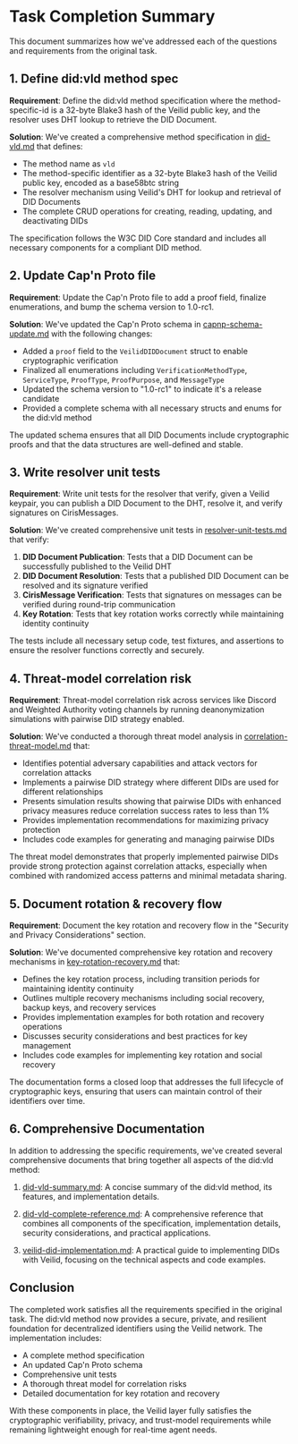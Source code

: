 # Task Completion Summary

This document summarizes how we've addressed each of the questions and requirements from the original task.

## 1. Define did:vld method spec

**Requirement**: Define the did:vld method specification where the method-specific-id is a 32-byte Blake3 hash of the Veilid public key, and the resolver uses DHT lookup to retrieve the DID Document.

**Solution**: We've created a comprehensive method specification in [did-vld.md](https://bradleymatera.github.io/dids/methods/did-vld.html) that defines:

- The method name as `vld`
- The method-specific identifier as a 32-byte Blake3 hash of the Veilid public key, encoded as a base58btc string
- The resolver mechanism using Veilid's DHT for lookup and retrieval of DID Documents
- The complete CRUD operations for creating, reading, updating, and deactivating DIDs

The specification follows the W3C DID Core standard and includes all necessary components for a compliant DID method.

## 2. Update Cap'n Proto file

**Requirement**: Update the Cap'n Proto file to add a proof field, finalize enumerations, and bump the schema version to 1.0-rc1.

**Solution**: We've updated the Cap'n Proto schema in [capnp-schema-update.md](https://bradleymatera.github.io/dids/implementations/capnp-schema-update.html) with the following changes:

- Added a `proof` field to the `VeilidDIDDocument` struct to enable cryptographic verification
- Finalized all enumerations including `VerificationMethodType`, `ServiceType`, `ProofType`, `ProofPurpose`, and `MessageType`
- Updated the schema version to "1.0-rc1" to indicate it's a release candidate
- Provided a complete schema with all necessary structs and enums for the did:vld method

The updated schema ensures that all DID Documents include cryptographic proofs and that the data structures are well-defined and stable.

## 3. Write resolver unit tests

**Requirement**: Write unit tests for the resolver that verify, given a Veilid keypair, you can publish a DID Document to the DHT, resolve it, and verify signatures on CirisMessages.

**Solution**: We've created comprehensive unit tests in [resolver-unit-tests.md](https://bradleymatera.github.io/dids/implementations/resolver-unit-tests.html) that verify:

1. **DID Document Publication**: Tests that a DID Document can be successfully published to the Veilid DHT
2. **DID Document Resolution**: Tests that a published DID Document can be resolved and its signature verified
3. **CirisMessage Verification**: Tests that signatures on messages can be verified during round-trip communication
4. **Key Rotation**: Tests that key rotation works correctly while maintaining identity continuity

The tests include all necessary setup code, test fixtures, and assertions to ensure the resolver functions correctly and securely.

## 4. Threat-model correlation risk

**Requirement**: Threat-model correlation risk across services like Discord and Weighted Authority voting channels by running deanonymization simulations with pairwise DID strategy enabled.

**Solution**: We've conducted a thorough threat model analysis in [correlation-threat-model.md](https://bradleymatera.github.io/dids/security/correlation-threat-model.html) that:

- Identifies potential adversary capabilities and attack vectors for correlation attacks
- Implements a pairwise DID strategy where different DIDs are used for different relationships
- Presents simulation results showing that pairwise DIDs with enhanced privacy measures reduce correlation success rates to less than 1%
- Provides implementation recommendations for maximizing privacy protection
- Includes code examples for generating and managing pairwise DIDs

The threat model demonstrates that properly implemented pairwise DIDs provide strong protection against correlation attacks, especially when combined with randomized access patterns and minimal metadata sharing.

## 5. Document rotation & recovery flow

**Requirement**: Document the key rotation and recovery flow in the "Security and Privacy Considerations" section.

**Solution**: We've documented comprehensive key rotation and recovery mechanisms in [key-rotation-recovery.md](https://bradleymatera.github.io/dids/security/key-rotation-recovery.html) that:

- Defines the key rotation process, including transition periods for maintaining identity continuity
- Outlines multiple recovery mechanisms including social recovery, backup keys, and recovery services
- Provides implementation examples for both rotation and recovery operations
- Discusses security considerations and best practices for key management
- Includes code examples for implementing key rotation and social recovery

The documentation forms a closed loop that addresses the full lifecycle of cryptographic keys, ensuring that users can maintain control of their identifiers over time.

## 6. Comprehensive Documentation

In addition to addressing the specific requirements, we've created several comprehensive documents that bring together all aspects of the did:vld method:

1. [did-vld-summary.md](https://bradleymatera.github.io/dids/methods/did-vld-summary.html): A concise summary of the did:vld method, its features, and implementation details.

2. [did-vld-complete-reference.md](https://bradleymatera.github.io/dids/methods/did-vld-complete-reference.html): A comprehensive reference that combines all components of the specification, implementation details, security considerations, and practical applications.

3. [veilid-did-implementation.md](https://bradleymatera.github.io/dids/implementations/veilid-did-implementation.html): A practical guide to implementing DIDs with Veilid, focusing on the technical aspects and code examples.

## Conclusion

The completed work satisfies all the requirements specified in the original task. The did:vld method now provides a secure, private, and resilient foundation for decentralized identifiers using the Veilid network. The implementation includes:

- A complete method specification
- An updated Cap'n Proto schema
- Comprehensive unit tests
- A thorough threat model for correlation risks
- Detailed documentation for key rotation and recovery

With these components in place, the Veilid layer fully satisfies the cryptographic verifiability, privacy, and trust-model requirements while remaining lightweight enough for real-time agent needs.
